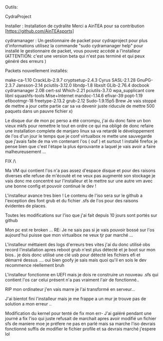 Outils:

CydraProject

Installer : Installation de cydralite
Merci a AinTEA pour sa contribution [https://github.com/AinTEAsports]


cydramanager : Un gestionnaire de packet pour cydraproject
pour plus d'informations utilisez la commande "sudo cydramanager help"
pour installé le gestionnaire de packet, vous pouvez accédé a l'installeur
(ATTENTION: c'est une version beta qui n'est pas terminé et qui peux généré des erreurs )

Packets nouvellement installés: 

make-ca-1.10
CrackLib-2.9.7
cryptsetup-2.4.3
Cyrus SASL-2.1.28
GnuPG-2.3.7
Jansson-2.14
pciutils-3.12.0
libndp-1.8
libxslt
GLib-2.76.4 
docbook
cydramanager 2.0B
cert-ssl
Which-2.21
pciutils-3.7.0
wpa_supplicant
core
libnl
squashfs-tools
Mise+Internet
mandoc-1.14.6
efivar-39
popt-1.19
efibootmgr-18
freetype-2.13.2
grub-2.12 
Sudo-1.9.15p5 
Brew
Je vais stoppé de mettre a jour cette partie car sa va devenir juste riducule de mettre 500 paquets dans un pauvre fichier x)

Le disque dur de mon pc perso a été corrompu, j'ai du donc faire un bon vieux mkfs pour remettre le tout en ordre ce qui ma obligé de donc refaire une installation complete de manjaro linux sa va retardé le développement de l'os d'un jour le temps que je conf virtualbox re mette une sauvegarde que j'avais faite de ma vm contenant l'os ( ouf ) et surtout ! installé firefox je pense bien que c'est l'étape la plus éprouvante a laquel je vais avoir a faire malheureusement ...

FIX /\

Ma VM qui contient l'os n'a pas assez d'espace disque et pour des raisons diverses elle refuse de m'écouté et ne veux pas augmenté son stockage je vais donc me concentré sur l'installeur et le mettre sur une autre vm avec une bonne config et pouvoir continué le dev !

L'installeur avance tres bien ! Le contenu de l'iso sera sur le github a l'exception des font grub et du fichier .sfs de l'os pour des raisons évidentes de places.

Toutes les modifications sur l'iso que j'ai fait depuis 10 jours sont portés sur github

Mon pc est re broken ...
RE: Je ne sais pas si je vais pouvoir bossé sur l'os aujourd'hui puisse que mon virtualbox ne veux tjr par marché ...


L'installeur méttaient des logs d'erreurs tres vites j'ai du donc utilisé obs record l'installation apres reboot grub n'est plus détecté et je boot sur mon bios.. je dois donc utilisé une clé usb pour détecté les fichiers efi et démarré dessus .... oui bien goofy je sais mais quoi qu'il en sois le dev recommence réellement bruh

L'installeur fonctionne en UEFI mais je dois re construire un nouveau .sfs qui contient l'os car celui présent n'a pas vraiment l'air de fonctionné..

RIP mon ordinateur j'en vais marre je l'ai transformé en serveur...

J'ai bientot fini l'installeur mais je me frappe a un mur je trouve pas de solution a mon erreur ..


Modification du kernel pour tenté de fix mon err-
J'ai galéré pendant une journé a fix l'iso qui juste refusait de marchait apres avoir modifié un fichier sfs de maniere moe je préfere ne pas en parlé mais sa marche l'iso devrais fonctionné suffis de modifier le fichier profile et sa devrais marché j'espere lol
